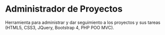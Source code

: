 # Administrador de Proyectos
Herramienta para administrar y dar seguimiento a los proyectos y sus tareas (HTML5, CSS3, JQuery, Bootstrap 4, PHP POO MVC).
